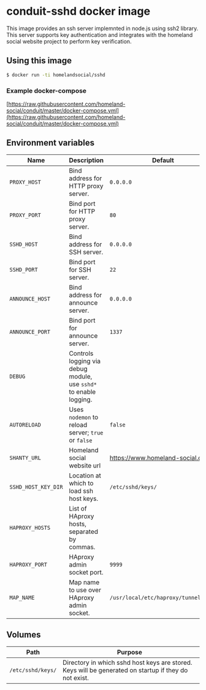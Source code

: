# conduit-sshd docker image

This image provides an ssh server implemnted in node.js using ssh2 library. This server supports key authentication and integrates with the homeland social website project to perform key verification.

## Using this image

```bash
$ docker run -ti homelandsocial/sshd
```

### Example docker-compose

[https://raw.githubusercontent.com/homeland-social/conduit/master/docker-compose.yml](https://raw.githubusercontent.com/homeland-social/conduit/master/docker-compose.yml)

## Environment variables

| Name | Description | Default |
| ---- | ----------- | ------- |
| `PROXY_HOST` | Bind address for HTTP proxy server. | `0.0.0.0`
| `PROXY_PORT` | Bind port for HTTP proxy server. | `80` |
| `SSHD_HOST` | Bind address for SSH server. | `0.0.0.0` |
| `SSHD_PORT` | Bind port for SSH server. | `22` |`
| `ANNOUNCE_HOST` | Bind address for announce server. | `0.0.0.0` |
| `ANNOUNCE_PORT` | Bind port for announce server. | `1337` |
| `DEBUG` | Controls logging via debug module, use `sshd*` to enable logging. | |
| `AUTORELOAD` | Uses `nodemon` to reload server; `true` or `false` | `false` |
| `SHANTY_URL` | Homeland social website url | https://www.homeland-social.com/ |
| `SSHD_HOST_KEY_DIR` | Location at which to load ssh host keys. | `/etc/sshd/keys/` |
| `HAPROXY_HOSTS` | List of HAproxy hosts, separated by commas. |  |
| `HAPROXY_PORT` | HAproxy admin socket port. | `9999` |
| `MAP_NAME` | Map name to use over HAproxy admin socket. | `/usr/local/etc/haproxy/tunnels.map` |

## Volumes

| Path | Purpose |
| ---- | ------- |
| `/etc/sshd/keys/` | Directory in which sshd host keys are stored. Keys will be generated on startup if they do not exist. |
